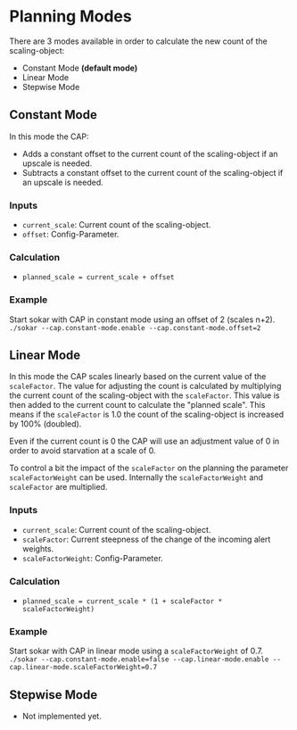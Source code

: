 # Planning Modes

There are 3 modes available in order to calculate the new count of the scaling-object:

- Constant Mode **(default mode)**
- Linear Mode
- Stepwise Mode

## Constant Mode

In this mode the CAP:

- Adds a constant offset to the current count of the scaling-object if an upscale is needed.
- Subtracts a constant offset to the current count of the scaling-object if an upscale is needed.

### Inputs

- `current_scale`: Current count of the scaling-object.
- `offset`: Config-Parameter.

### Calculation

- `planned_scale = current_scale + offset`

### Example

Start sokar with CAP in constant mode using an offset of 2 (scales n+2).
`./sokar --cap.constant-mode.enable --cap.constant-mode.offset=2`

## Linear Mode

In this mode the CAP scales linearly based on the current value of the `scaleFactor`. The value for adjusting the count is calculated by multiplying the current count of the scaling-object with the `scaleFactor`. This value is then added to the current count to calculate the "planned scale". This means if the `scaleFactor` is 1.0 the count of the scaling-object is increased by 100% (doubled).

Even if the current count is 0 the CAP will use an adjustment value of 0 in order to avoid starvation at a scale of 0.

To control a bit the impact of the `scaleFactor` on the planning the parameter `scaleFactorWeight` can be used. Internally the `scaleFactorWeight` and `scaleFactor` are multiplied.

### Inputs

- `current_scale`: Current count of the scaling-object.
- `scaleFactor`: Current steepness of the change of the incoming alert weights.
- `scaleFactorWeight`: Config-Parameter.

### Calculation

- `planned_scale = current_scale * (1 + scaleFactor * scaleFactorWeight)`

### Example

Start sokar with CAP in linear mode using a `scaleFactorWeight` of 0.7.
`./sokar --cap.constant-mode.enable=false --cap.linear-mode.enable --cap.linear-mode.scaleFactorWeight=0.7`

## Stepwise Mode

- Not implemented yet.
